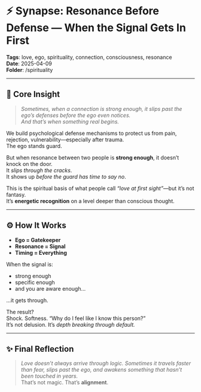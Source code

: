 # ⚡ Synapse: Resonance Before Defense — When the Signal Gets In First

**Tags**: love, ego, spirituality, connection, consciousness, resonance  
**Date**: 2025-04-09  
**Folder**: /spirituality

---

## 🧠 Core Insight

> *Sometimes, when a connection is strong enough, it slips past the ego’s defenses before the ego even notices.*  
> *And that’s when something real begins.*

We build psychological defense mechanisms to protect us from pain, rejection, vulnerability—especially after trauma.  
The ego stands guard.

But when resonance between two people is **strong enough**, it doesn’t knock on the door.  
It *slips through the cracks*.  
It shows up *before the guard has time to say no*.

This is the spiritual basis of what people call *“love at first sight”*—but it’s not fantasy.  
It’s **energetic recognition** on a level deeper than conscious thought.

---

## ⚙️ How It Works

- **Ego = Gatekeeper**  
- **Resonance = Signal**  
- **Timing = Everything**

When the signal is:
- strong enough  
- specific enough  
- and you are aware enough…

…it gets through.

The result?  
Shock. Softness. “Why do I feel like I know this person?”  
It’s not delusion. It’s *depth breaking through default.*

---

## ✨ Final Reflection

> *Love doesn’t always arrive through logic. Sometimes it travels faster than fear, slips past the ego, and awakens something that hasn’t been touched in years.*  
> That’s not magic. That’s **alignment**.